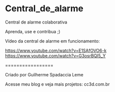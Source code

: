 Central_de_alarme
=================

Central de alarme colaborativa

Aprenda, use e contribua ;)

Vídeo da central de alarme em funcionamento:

https://www.youtube.com/watch?v=E1SAfOVO6-k
https://www.youtube.com/watch?v=G3osrBQI5_Y


=================

Criado por Guilherme Spadaccia Leme

Acesse meu blog e veja mais projetos: cc3d.com.br
